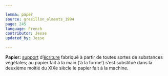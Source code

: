 ```yaml
---

lemma: paper
source: gresillon_elments_1994
page: 245
language: French
contributor: Jesse
updated_by: Jesse

---
```

**Papier:** [support](textCarrier.html) d’[écriture](writingProcess.html) fabriqué à partir de toutes sortes de substances végétales; au papier fait à la main (‘à la forme’) s’est substitué dans la deuxième moitié du XIXe siècle le papier fait à la machine.
